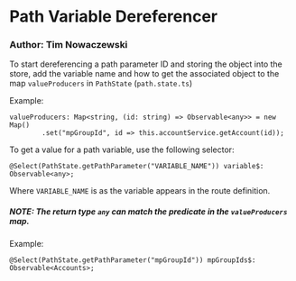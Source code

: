 # Path Variable Dereferencer

### Author: Tim Nowaczewski

To start dereferencing a path parameter ID and storing the object into the store, add the variable name and how to get the associated object to the map `valueProducers` in `PathState` (`path.state.ts`)

Example:

```
valueProducers: Map<string, (id: string) => Observable<any>> = new Map()
        .set("mpGroupId", id => this.accountService.getAccount(id));
```

To get a value for a path variable, use the following selector:

```
@Select(PathState.getPathParameter("VARIABLE_NAME")) variable$: Observable<any>;
```

Where `VARIABLE_NAME` is as the variable appears in the route definition.

##### NOTE: The return type `any` can match the predicate in the `valueProducers` map.

Example:

```
@Select(PathState.getPathParameter("mpGroupId")) mpGroupIds$: Observable<Accounts>;
```

